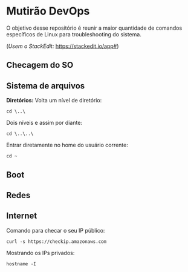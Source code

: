

# Mutirão DevOps

O objetivo desse repositório é reunir a maior quantidade de comandos específicos de Linux para troubleshooting do sistema.

(*Usem o StackEdit:* https://stackedit.io/app#)

## Checagem do SO

## Sistema de arquivos

 **Diretórios:**
Volta um nível de diretório:

    cd \..\

Dois níveis e assim por diante:

    cd \..\..\

Entrar diretamente no home do usuário corrente:

    cd ~

## Boot

## Redes

## Internet

Comando para checar o seu IP público:

    curl -s https://checkip.amazonaws.com

Mostrando os IPs privados:

```
hostname -I
```

